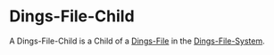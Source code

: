 # Dings-File-Child

A Dings-File-Child is a Child of a [Dings-File](300000010.md) in the [Dings-File-System](404.md).
